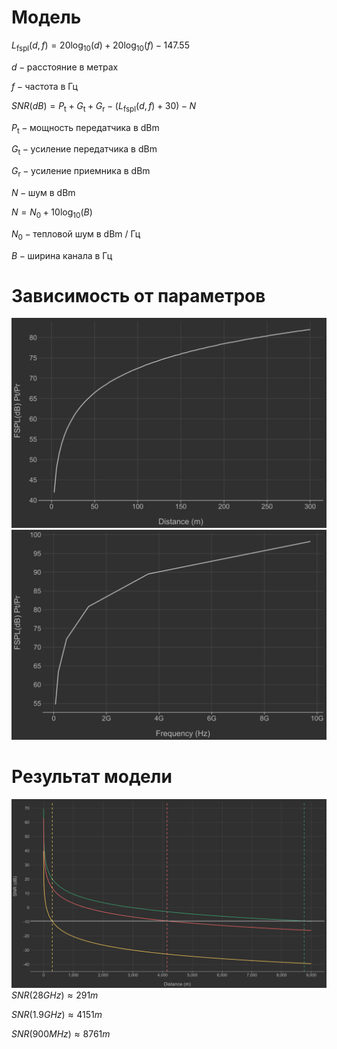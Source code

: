 # Модель

$L_{\text{fspl}}(d, f) = 20\log_{10}(d) + 20\log_{10}(f) - 147.55$

$d - \text{расстояние в метрах}$

$f - \text{частота в Гц}$

$SNR(dB)=P_\text{t}+G_\text{t}+G_\text{r}-(L_{\text{fspl}}(d, f)+30)-N$

$P_\text{t} - \text{мощность передатчика в dBm}$

$G_\text{t} - \text{усиление передатчика в dBm}$

$G_\text{r} - \text{усиление приемника в dBm}$

$N - \text{шум в dBm}$

$N = N_0 + 10\log_{10}(B)$

$N_0 - \text{тепловой шум в dBm / Гц}$

$B - \text{ширина канала в Гц}$

# Зависимость от параметров
![img_1.png](2_dist.png)
![img_1.png](2_freq.png)

# Результат модели
![img_1.png](2_model.png)
$SNR(28GHz) \approx 291m$

$SNR(1.9GHz) \approx 4151m$

$SNR(900MHz) \approx 8761m$
